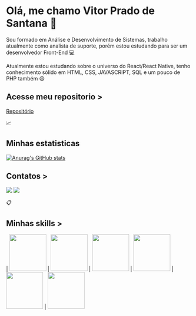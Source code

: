 # Olá, me chamo Vitor Prado de Santana :wave:

Sou formado em Análise e Desenvolvimento de Sistemas, trabalho atualmente como analista de suporte, porém estou estudando para ser um desenvolvedor Front-End :computer:

Atualmente estou estudando sobre o universo do React/React Native, tenho conhecimento sólido em HTML, CSS, JAVASCRIPT, SQL e um pouco de PHP também :smiley:

## Acesse meu repositorio >
[Repositório](https://github.com/VitorPradodeSantana)

:chart_with_upwards_trend: 
## Minhas estatisticas

[![Anurag's GitHub stats](https://github-readme-stats.vercel.app/api?username=VitorPradodeSantana)](https://github.com/anuraghazra/github-readme-stats)

## Contatos >

<div>
<a href = "mailto:vitor_shotokan@hotmail.com"><img src="https://img.shields.io/badge/Gmail-D14836?style=for-the-badge&logo=gmail&logoColor=white" target="_blank"></a>
<a href="https://www.linkedin.com/in/vitorpradodesantana/" target="_blank"><img src="https://img.shields.io/badge/-LinkedIn-%230077B5?style=for-the-badge&logo=linkedin&logoColor=white" target="_blank"></a>   
</div>
 
:clipboard: 
## Minhas skills >

|  <img src="https://cdn.jsdelivr.net/gh/devicons/devicon/icons/html5/html5-original-wordmark.svg" height="100" width="100"/>  | <img src="https://cdn.jsdelivr.net/gh/devicons/devicon/icons/css3/css3-original-wordmark.svg" height="100" width="100"/> | <img src="https://cdn.jsdelivr.net/gh/devicons/devicon/icons/javascript/javascript-plain.svg" height="100" width="100"/>   | <img src="https://cdn.jsdelivr.net/gh/devicons/devicon/icons/react/react-original-wordmark.svg" height="100" width="100"/>  | <img src="https://cdn.jsdelivr.net/gh/devicons/devicon/icons/git/git-original-wordmark.svg" height="100" width="100"/> | 
<img src="https://cdn.jsdelivr.net/gh/devicons/devicon/icons/figma/figma-original.svg" height="100" width="100"/>








          


